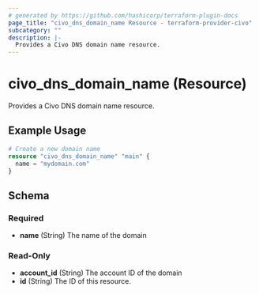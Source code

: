 ```yaml
---
# generated by https://github.com/hashicorp/terraform-plugin-docs
page_title: "civo_dns_domain_name Resource - terraform-provider-civo"
subcategory: ""
description: |-
  Provides a Civo DNS domain name resource.
---
```


# civo_dns_domain_name (Resource)

Provides a Civo DNS domain name resource.

## Example Usage

```terraform
# Create a new domain name
resource "civo_dns_domain_name" "main" {
  name = "mydomain.com"
}
```

<!-- schema generated by tfplugindocs -->
## Schema

### Required

- **name** (String) The name of the domain

### Read-Only

- **account_id** (String) The account ID of the domain
- **id** (String) The ID of this resource.


